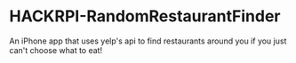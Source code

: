 # HACKRPI-RandomRestaurantFinder
An iPhone app that uses yelp's api to find restaurants around you if you just can't choose what to eat! 
